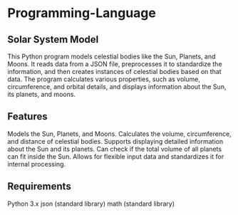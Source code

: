# Programming-Language

## Solar System Model

This Python program models celestial bodies like the Sun, Planets, and Moons. It reads data from a JSON file, preprocesses it to standardize the information, and then creates instances of celestial bodies based on that data. The program calculates various properties, such as volume, circumference, and orbital details, and displays information about the Sun, its planets, and moons.

## Features

Models the Sun, Planets, and Moons.
Calculates the volume, circumference, and distance of celestial bodies.
Supports displaying detailed information about the Sun and its planets.
Can check if the total volume of all planets can fit inside the Sun.
Allows for flexible input data and standardizes it for internal processing.

## Requirements
Python 3.x
json (standard library)
math (standard library)
